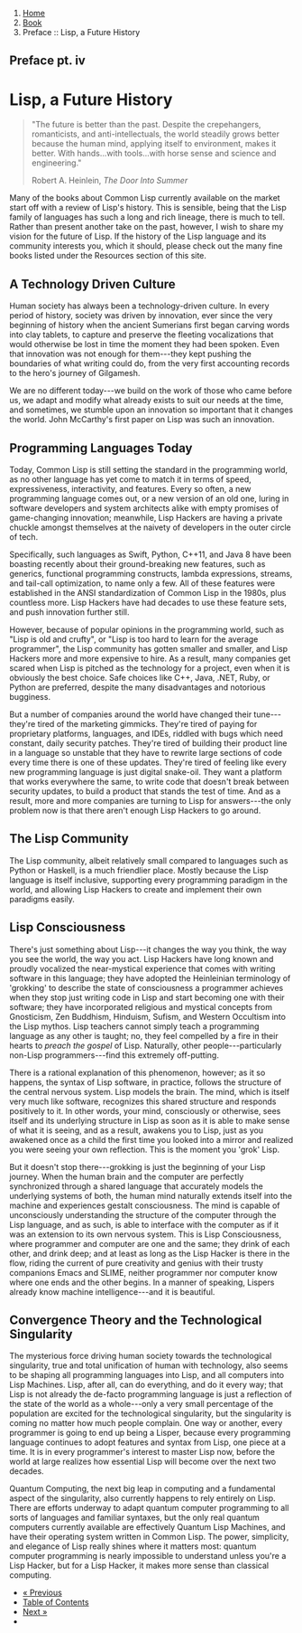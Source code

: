 <ol class="breadcrumb">
  <li><a href="/">Home</a></li>
  <li><a href="/book/">Book</a></li>
  <li class="active">Preface :: Lisp, a Future History</li>
</ol>

## Preface pt. iv

# Lisp, a Future History

> "The future is better than the past. Despite the crepehangers, romanticists, and anti-intellectuals, the world steadily grows better because the human mind, applying itself to environment, makes it better. With hands...with tools...with horse sense and science and engineering."
> <footer>Robert A. Heinlein, <em>The Door Into Summer</em></footer>

Many of the books about Common Lisp currently available on the market start off with a review of Lisp's history.  This is sensible, being that the Lisp family of languages has such a long and rich lineage, there is much to tell.  Rather than present another take on the past, however, I wish to share my vision for the future of Lisp.  If the history of the Lisp language and its community interests you, which it should, please check out the many fine books listed under the Resources section of this site.

## A Technology Driven Culture

Human society has always been a technology-driven culture.  In every period of history, society was driven by innovation, ever since the very beginning of history when the ancient Sumerians first began carving words into clay tablets, to capture and preserve the fleeting vocalizations that would otherwise be lost in time the moment they had been spoken.  Even that innovation was not enough for them---they kept pushing the boundaries of what writing could do, from the very first accounting records to the hero's journey of Gilgamesh.

We are no different today---we build on the work of those who came before us, we adapt and modify what already exists to suit our needs at the time, and sometimes, we stumble upon an innovation so important that it changes the world.  John McCarthy's first paper on Lisp was such an innovation.

## Programming Languages Today

Today, Common Lisp is still setting the standard in the programming world, as no other language has yet come to match it in terms of speed, expressiveness, interactivity, and features.  Every so often, a new programming language comes out, or a new version of an old one, luring in software developers and system architects alike with empty promises of game-changing innovation; meanwhile, Lisp Hackers are having a private chuckle amongst themselves at the naivety of developers in the outer circle of tech.

Specifically, such languages as Swift, Python, C++11, and Java 8 have been boasting recently about their ground-breaking new features, such as generics, functional programming constructs, lambda expressions, streams, and tail-call optimization, to name only a few. All of these features were established in the ANSI standardization of Common Lisp in the 1980s, plus countless more.  Lisp Hackers have had decades to use these feature sets, and push innovation further still.

However, because of popular opinions in the programming world, such as "Lisp is old and crufty", or "Lisp is too hard to learn for the average programmer", the Lisp community has gotten smaller and smaller, and Lisp Hackers more and more expensive to hire.  As a result, many companies get scared when Lisp is pitched as the technology for a project, even when it is obviously the best choice.  Safe choices like C++, Java, .NET, Ruby, or Python are preferred, despite the many disadvantages and notorious bugginess.

But a number of companies around the world have changed their tune---they're tired of the marketing gimmicks.  They're tired of paying for proprietary platforms, languages, and IDEs, riddled with bugs which need constant, daily security patches.  They're tired of building their product line in a language so unstable that they have to rewrite large sections of code every time there is one of these updates.  They're tired of feeling like every new programming language is just digital snake-oil.  They want a platform that works everywhere the same, to write code that doesn't break between security updates, to build a product that stands the test of time.  And as a result, more and more companies are turning to Lisp for answers---the only problem now is that there aren't enough Lisp Hackers to go around.

## The Lisp Community

The Lisp community, albeit relatively small compared to languages such as Python or Haskell, is a much friendlier place.  Mostly because the Lisp language is itself inclusive, supporting every programming paradigm in the world, and allowing Lisp Hackers to create and implement their own paradigms easily.

## Lisp Consciousness

There's just something about Lisp---it changes the way you think, the way you see the world, the way you act.  Lisp Hackers have long known and proudly vocalized the near-mystical experience that comes with writing software in this language; they have adopted the Heinleinian terminology of 'grokking' to describe the state of consciousness a programmer achieves when they stop just writing code in Lisp and start becoming one with their software; they have incorporated religious and mystical concepts from Gnosticism, Zen Buddhism, Hinduism, Sufism, and Western Occultism into the Lisp mythos.  Lisp teachers cannot simply teach a programming language as any other is taught; no, they feel compelled by a fire in their hearts to *preach the gospel* of Lisp.  Naturally, other people---particularly non-Lisp programmers---find this extremely off-putting.

There is a rational explanation of this phenomenon, however; as it so happens, the syntax of Lisp software, in practice, follows the structure of the central nervous system.  Lisp models the brain.  The mind, which is itself very much like software, recognizes this shared structure and responds positively to it.  In other words, your mind, consciously or otherwise, sees itself and its underlying structure in Lisp as soon as it is able to make sense of what it is seeing, and as a result, awakens you to Lisp, just as you awakened once as a child the first time you looked into a mirror and realized you were seeing your own reflection. This is the moment you 'grok' Lisp.

But it doesn't stop there---grokking is just the beginning of your Lisp journey.  When the human brain and the computer are perfectly synchronized through a shared language that accurately models the underlying systems of both, the human mind naturally extends itself into the machine and experiences gestalt consciousness.  The mind is capable of unconsciously understanding the structure of the computer through the Lisp language, and as such, is able to interface with the computer as if it was an extension to its own nervous system.  This is Lisp Consciousness, where programmer and computer are one and the same; they drink of each other, and drink deep; and at least as long as the Lisp Hacker is there in the flow, riding the current of pure creativity and genius with their trusty companions Emacs and SLIME, neither programmer nor computer know where one ends and the other begins.  In a manner of speaking, Lispers already know machine intelligence---and it is beautiful.

## Convergence Theory and the Technological Singularity

The mysterious force driving human society towards the technological singularity, true and total unification of human with technology, also seems to be shaping all programming languages into Lisp, and all computers into Lisp Machines.  Lisp, after all, can do everything, and do it every way; that Lisp is not already the de-facto programming language is just a reflection of the state of the world as a whole---only a very small percentage of the population are excited for the technological singularity, but the singularity is coming no matter how much people complain.  One way or another, every programmer is going to end up being a Lisper, because every programming language continues to adopt features and syntax from Lisp, one piece at a time.  It is in every programmer's interest to master Lisp now, before the world at large realizes how essential Lisp will become over the next two decades.

Quantum Computing, the next big leap in computing and a fundamental aspect of the singularity, also currently happens to rely entirely on Lisp.  There are efforts underway to adapt quantum computer programming to all sorts of languages and familiar syntaxes, but the only real quantum computers currently available are effectively Quantum Lisp Machines, and have their operating system written in Common Lisp.  The power, simplicity, and elegance of Lisp really shines where it matters most: quantum computer programming is nearly impossible to understand unless you're a Lisp Hacker, but for a Lisp Hacker, it makes more sense than classical computing.

<ul class="pager">
  <li class="previous"><a href="/book/preface/">&laquo; Previous</a></li>
  <li><a href="/book/">Table of Contents</a></li>
  <li class="next"><a href="/book/acknowledgements/">Next &raquo;</a><li>
</ul>
